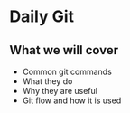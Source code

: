 # Daily Git

## What we will cover

- Common git commands
- What they do
- Why they are useful
- Git flow and how it is used
